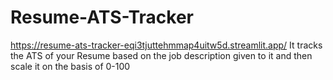 # Resume-ATS-Tracker
https://resume-ats-tracker-eqi3tjuttehmmap4uitw5d.streamlit.app/
It tracks the ATS of your Resume based on the job description given to it and then scale it on the basis of 0-100
